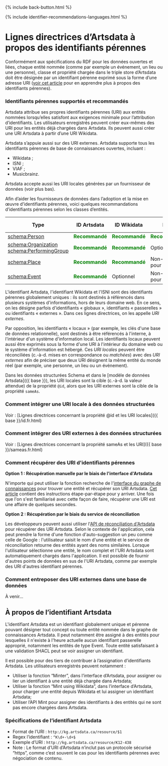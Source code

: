 <p>{% include back-button.html %}</p>
{% include identifier-recommendations-languages.html %}

# Lignes directrices d’Artsdata à propos des identifiants pérennes

Conformément aux spécifications du RDF pour les données ouvertes et liées, chaque entité nommée (comme par exemple un événement, un lieu ou une personne), classe et propriété chargée dans le triple store d’Artsdata doit être désignée par un identifiant pérenne exprimé sous la forme d’une adresse URI ([voir cet article](https://www.artsdata.ca/fr/ressources/bien-identifie) pour en apprendre plus à propos des identifiants pérennes).

### Identifiants pérennes supportés et recommandés
Artsdata attribue ses propres identifiants pérennes (URI) aux entités nommées lorsqu’elles satisfont aux exigences minimale pour l’attribution d’identifiants. Les utilisateurs enregistrés peuvent créer eux-mêmes des URI pour les entités déjà chargées dans Artsdata. Ils peuvent aussi créer une URI Artsdata à partir d’une URI Wikidata. 

Artsdata s’appuie aussi sur des URI externes. Artsdata supporte tous les identifiants pérennes de base de connaissances ouvertes, incluant :
- Wikidata ;
- ISNI ;
- VIAF ;
- Musicbrainz.

Artsdata accepte aussi les URI locales générées par un fournisseur de données (voir plus bas).

Afin d’aider les fournisseurs de données dans l’adoption et la mise en œuvre d’identifiants pérennes, voici quelques recommandations d’identifiants pérennes selon les classes d’entités.

| Type | ID Artsdata | ID Wikidata | ISNI | URI locale |
| - | - | - | - | - |
| [schema:Person](https://schema.org/Person) | <span style="color:green">**Recommandé**</span> | <span style="color:green">**Recommandé**</span> | <span style="color:green">**Recommandé**</span> | Optionnel |
| [schema:Organization](https://schema.org/Organization)<br>[schema:PerformingGroup](https://schema.org/PerformingGroup) | <span style="color:green">**Recommandé**</span> | <span style="color:green">**Recommandé**</span> | Optionnel | Optionnel |
| [schema:Place](https://schema.org/Place) | <span style="color:green">**Recommandé**</span> | <span style="color:green">**Recommandé**</span> | Non-valide pour ce type | Optionnel |
| [schema:Event](https://schema.org/Event) | <span style="color:green">**Recommandé**</span> | Optionnel | Non-valide pour ce type | Optionnel |

L'identifiant Artsdata, l'identifiant Wikidata et l'ISNI sont des identifiants pérennes globalement uniques : ils sont destinés à référencés dans plusieurs systèmes d'informations, hors de leurs domaine web. En ce sens, on les désigne parfois d'identifiants « globaux », identifiants « passerelles » ou identifiants « externes ». Dans ces lignes directrices, on les appelle _URI externes_. 

Par opposition, les identifiants « locaux » (par exemple, les clés d'une base de données relationnelle), sont destinés à être référencés à l'interne, à l'intérieur d'un système d'information local. Les identifiants locaux peuvent aussi être exprimés sous la forme d'une URI à l'intérieur du domaine web ou le système d'information est hébergé. Ces _URI locales_ peuvent être réconciliées (c.-à-d. mises en correspondance ou _matchées_) avec des _URI externes_ afin de préciser que deux URI désignent la même entité du monde réel (par exemple, une personne, un lieu ou un événement).

Dans les données structurées Schema et dans le [modèle de données Artsdata]({{ base }}), les URI locales sont la cible (c.-à-d. la valeur attendue) de la propriété `@id`, alors que les URI externes sont la cible de la propriété `sameAs`.

### Comment intégrer une URI locale à des données structurées

Voir : [Lignes directrices concernant la propriété @id et les URI locales]({{ base }}/id.fr.html)

### Comment intégrer des URI externes à des données structurées

Voir : [Lignes directrices concernant la propriété sameAs et les URI]({{ base }}/sameas.fr.html)

### Comment récupérer des URI d'identifiants pérennes

**Option 1 : Récupération manuelle par le biais de l'interface d'Artsdata**

N'importe qui peut utiliser la fonction recherche de l'[interface du graphe de connaissances](https://kg.artsdata.ca/) pour trouver une entité et récupérer son URI Artsdata. [Cet article](https://www.artsdata.ca/fr/ressources/bien-identifie?anchor=recuperer) contient des instructions étape-par-étape pour y arriver. Une fois que l'on s'est familiarisé avec cette façon de faire, récupérer une URI est une affaire de quelques secondes.

**Option 2 : Récupération par le biais du service de réconciliation**

Les développeurs peuvent aussi utiliser l'[API de réconciliation d'Artsdata](https://culturecreates.github.io/artsdata-data-model/architecture/reconciliation.html) pour récupérer des URI Artsdata. Selon le contexte de l'application, cela peut prendre la forme d'une fonction d'auto-suggestion un peu comme celle de Google : l'utilisateur saisit le nom d'une entité et le service de réconciliation retourne des entités ayant des noms similaires. Lorsque l'utilisateur sélectionne une entité, le nom complet et l'URI Artsdata sont automatiquement chargés dans l'application. Il est possible de fournir d'autres points de données en sus de l'URI Artsdata, comme par exemple des URI d'autres identifiant pérennes.

### Comment entreposer des URI externes dans une base de données

À venir...

## À propos de l’identifiant Artsdata

L'identifiant Artsdata est un identifiant globalement unique et pérenne pouvant désigner tout concept ou toute entité nommée dans le graphe de connaissances Artsdata. Il peut notamment être assigné à des entités pour lesquelles il n'existe à l'heure actuelle aucun identifiant passerelle approprié, notamment les entités de type Event. Toute entité satisfaisant à une validation SHACL peut se voir assigner un identifiant. 

Il est possible pour des tiers de contribuer à l’assignation d’identifiants Artsdata. Les utilisateurs enregistrés peuvent notamment : 
- Utiliser la fonction “Minter”, dans l’interface d’Artsdata, pour assigner ou lier un identifiant à une entité déjà chargée dans Artsdata;
- Utiliser la fonction “Mint using Wikidata”, dans l’interface d’Artsdata, pour charger une entité depuis Wikidata et lui assigner un identifiant Artsdata; 
- Utiliser l’API Mint pour assigner des identifiants à des entités qui ne sont pas encore chargées dans Artsdata.

### Spécifications de l’identifiant Artsdata

- Format de l’URI : `http://kg.artsdata.ca/resource/$1` 
- Regex l’identifiant : `^K\d+-\d+$`
- Exemple d’URI : `http://kg.artsdata.ca/resource/K12-438`
- Note : Le format d’URI d’Artsdata n’inclut pas un protocole sécurisé “https”, comme c’est souvent le cas pour les identifiants pérennes avec négociation de contenu.
